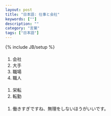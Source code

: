 ```yaml
---
layout: post
title: "日本語: 仕事と会社"
keywords: [""]
description: ""
category: "言葉"
tags: ["日本語"]
---
```

{% include JB/setup %}

####
1. 会社
2. 大手
3. 職場
4. 職人




####
1. 栄転
2. 転勤



####
1. 働きすぎですね、無理をしないほうがいいです。



